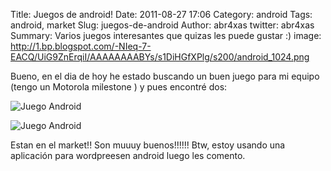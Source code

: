 Title: Juegos de android!
Date: 2011-08-27 17:06
Category: android
Tags: android, market
Slug: juegos-de-android
Author: abr4xas
twitter: abr4xas
Summary: Varios juegos interesantes que quizas les puede gustar :)
image: http://1.bp.blogspot.com/-NIeq-7-EACQ/UiG9ZnErqiI/AAAAAAAABYs/s1DiHGfXPlg/s200/android_1024.png



Bueno, en el dia de hoy he estado buscando un buen juego para mi equipo (tengo un Motorola milestone ) y pues encontré dos:

![Juego Android](http://yezzboot.files.wordpress.com/2011/08/wpid-screenshot-1314448624643.png)

![Juego Android](http://yezzboot.files.wordpress.com/2011/08/wpid-screenshot-1314448946242.png)

Estan en el market!! Son muuuy buenos!!!!!! Btw, estoy usando una aplicación para wordpreesen android luego les
comento.
